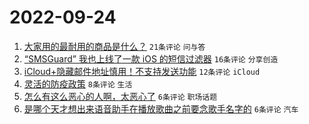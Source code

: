 # 2022-09-24

1. [大家用的最耐用的商品是什么？](https://www.v2ex.com/t/882563) `21条评论` `问与答`
1. [“SMSGuard” 我也上线了一款 iOS 的短信过滤器](https://www.v2ex.com/t/882564) `16条评论` `分享创造`
1. [iCloud+隐藏邮件地址慎用！不支持发送功能](https://www.v2ex.com/t/882561) `12条评论` `iCloud`
1. [灵活的防疫政策](https://www.v2ex.com/t/882568) `8条评论` `生活`
1. [怎么有这么恶心的人啊，太恶心了](https://www.v2ex.com/t/882570) `6条评论` `职场话题`
1. [是哪个天才想出来语音助手在播放歌曲之前要念歌手名字的](https://www.v2ex.com/t/882562) `6条评论` `汽车`
